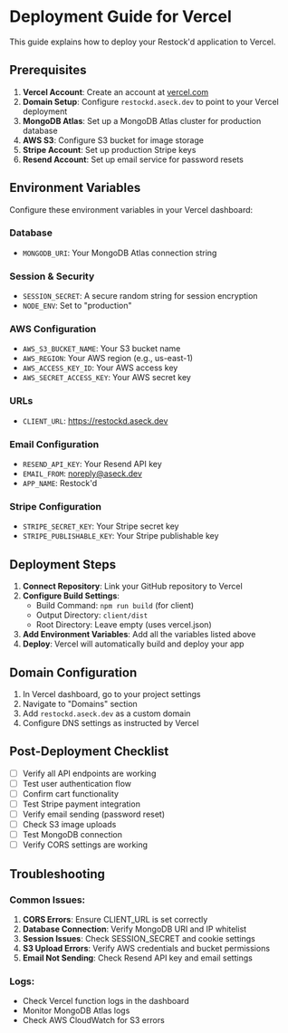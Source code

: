 # Deployment Guide for Vercel

This guide explains how to deploy your Restock'd application to Vercel.

## Prerequisites

1. **Vercel Account**: Create an account at [vercel.com](https://vercel.com)
2. **Domain Setup**: Configure `restockd.aseck.dev` to point to your Vercel deployment
3. **MongoDB Atlas**: Set up a MongoDB Atlas cluster for production database
4. **AWS S3**: Configure S3 bucket for image storage
5. **Stripe Account**: Set up production Stripe keys
6. **Resend Account**: Set up email service for password resets

## Environment Variables

Configure these environment variables in your Vercel dashboard:

### Database
- `MONGODB_URI`: Your MongoDB Atlas connection string

### Session & Security
- `SESSION_SECRET`: A secure random string for session encryption
- `NODE_ENV`: Set to "production"

### AWS Configuration
- `AWS_S3_BUCKET_NAME`: Your S3 bucket name
- `AWS_REGION`: Your AWS region (e.g., us-east-1)
- `AWS_ACCESS_KEY_ID`: Your AWS access key
- `AWS_SECRET_ACCESS_KEY`: Your AWS secret key

### URLs
- `CLIENT_URL`: https://restockd.aseck.dev

### Email Configuration
- `RESEND_API_KEY`: Your Resend API key
- `EMAIL_FROM`: noreply@aseck.dev
- `APP_NAME`: Restock'd

### Stripe Configuration
- `STRIPE_SECRET_KEY`: Your Stripe secret key
- `STRIPE_PUBLISHABLE_KEY`: Your Stripe publishable key

## Deployment Steps

1. **Connect Repository**: Link your GitHub repository to Vercel
2. **Configure Build Settings**:
   - Build Command: `npm run build` (for client)
   - Output Directory: `client/dist`
   - Root Directory: Leave empty (uses vercel.json)
3. **Add Environment Variables**: Add all the variables listed above
4. **Deploy**: Vercel will automatically build and deploy your app

## Domain Configuration

1. In Vercel dashboard, go to your project settings
2. Navigate to "Domains" section
3. Add `restockd.aseck.dev` as a custom domain
4. Configure DNS settings as instructed by Vercel

## Post-Deployment Checklist

- [ ] Verify all API endpoints are working
- [ ] Test user authentication flow
- [ ] Confirm cart functionality
- [ ] Test Stripe payment integration
- [ ] Verify email sending (password reset)
- [ ] Check S3 image uploads
- [ ] Test MongoDB connection
- [ ] Verify CORS settings are working

## Troubleshooting

### Common Issues:
1. **CORS Errors**: Ensure CLIENT_URL is set correctly
2. **Database Connection**: Verify MongoDB URI and IP whitelist
3. **Session Issues**: Check SESSION_SECRET and cookie settings
4. **S3 Upload Errors**: Verify AWS credentials and bucket permissions
5. **Email Not Sending**: Check Resend API key and email settings

### Logs:
- Check Vercel function logs in the dashboard
- Monitor MongoDB Atlas logs
- Check AWS CloudWatch for S3 errors
